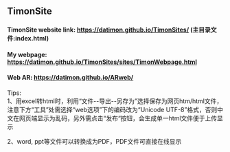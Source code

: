 ## TimonSite 

#### TimonSite website link: https://datimon.github.io/TimonSites/ (主目录文件:index.html)  

#### My webpage: https://datimon.github.io/TimonSites/sites/TimonWebpage.html  
#### Web AR: https://datimon.github.io/ARweb/  
  
Tips:  
1、用excel转html时，利用“文件--导出--另存为”选择保存为网页htm/html文件，注意下方“工具”处需选择“web选项”下的编码改为“Unicode UTF-8”格式，否则中文在网页端显示为乱码，另外需点击“发布“按钮，会生成单一html文件便于上传显示  
  
2、word, ppt等文件可以转换成为PDF，PDF文件可直接在线显示


